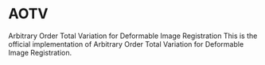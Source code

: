 # AOTV
Arbitrary Order Total Variation for Deformable Image Registration
This is the official implementation of Arbitrary Order Total Variation for Deformable Image Registration.
